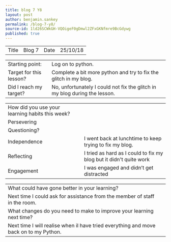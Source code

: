 ```yaml
---
title: blog 7 Y8
layout: post
author: benjamin.sankey
permalink: /blog-7-y8/
source-id: 1ld26SCWkGH-VQOigeF0gDmwl2ZFxGKNfmre9BcGdywg
published: true
---
```

<table>
  <tr>
    <td>Title</td>
    <td>Blog 7</td>
    <td>Date</td>
    <td>25/10/18</td>
  </tr>
</table>


<table>
  <tr>
    <td>Starting point:</td>
    <td>Log on to python. </td>
  </tr>
  <tr>
    <td>Target for this lesson?</td>
    <td>Complete a bit more python and try to fix the glitch in my blog.</td>
  </tr>
  <tr>
    <td>Did I reach my target? </td>
    <td>No, unfortunately I could not fix the glitch in my blog during the lesson.</td>
  </tr>
</table>


<table>
  <tr>
    <td>How did you use your learning habits this week?</td>
    <td></td>
  </tr>
  <tr>
    <td>Persevering</td>
    <td></td>
  </tr>
  <tr>
    <td>Questioning?</td>
    <td></td>
  </tr>
  <tr>
    <td>Independence</td>
    <td>I went back at lunchtime to keep trying to fix my blog. </td>
  </tr>
  <tr>
    <td>Reflecting</td>
    <td>I tried as hard as I could to fix my blog but it didn't quite work</td>
  </tr>
  <tr>
    <td>Engagement</td>
    <td>I was engaged and didn’t get distracted</td>
  </tr>
</table>


<table>
  <tr>
    <td>What could have gone better in your learning?</td>
    <td></td>
  </tr>
  <tr>
    <td>Next time I could ask for assistance from the member of staff in the room.</td>
    <td></td>
  </tr>
  <tr>
    <td>What changes do you need to make to improve your learning next time?</td>
    <td></td>
  </tr>
  <tr>
    <td>Next time I will realise when iI have tried everything and move back on to my Python.</td>
    <td></td>
  </tr>
</table>


